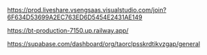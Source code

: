 https://prod.liveshare.vsengsaas.visualstudio.com/join?6F634D53699A2EC763ED6D5454E2431AE149

https://bt-production-7150.up.railway.app/

https://supabase.com/dashboard/org/taorclpsskrdtikvzgap/general

